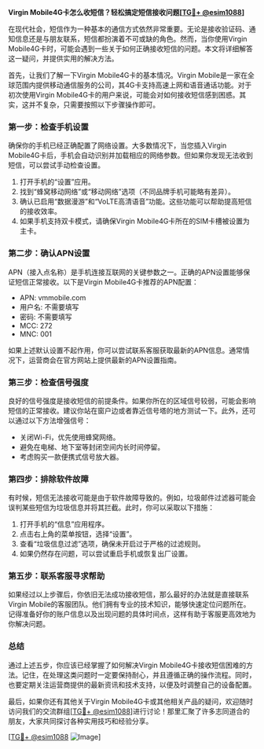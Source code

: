 **Virgin Mobile4G卡怎么收短信？轻松搞定短信接收问题[[TG💪+ @esim1088](https://t.me/s/esim1088)]**

在现代社会，短信作为一种基本的通信方式依然非常重要。无论是接收验证码、通知信息还是与朋友联系，短信都扮演着不可或缺的角色。然而，当你使用Virgin Mobile4G卡时，可能会遇到一些关于如何正确接收短信的问题。本文将详细解答这一疑问，并提供实用的解决方法。

首先，让我们了解一下Virgin Mobile4G卡的基本情况。Virgin Mobile是一家在全球范围内提供移动通信服务的公司，其4G卡支持高速上网和语音通话功能。对于初次使用Virgin Mobile4G卡的用户来说，可能会对如何接收短信感到困惑。其实，这并不复杂，只需要按照以下步骤操作即可。

### **第一步：检查手机设置**
确保你的手机已经正确配置了网络设置。大多数情况下，当您插入Virgin Mobile4G卡后，手机会自动识别并加载相应的网络参数。但如果你发现无法收到短信，可以尝试手动检查设置。

1. 打开手机的“设置”应用。
2. 找到“蜂窝移动网络”或“移动网络”选项（不同品牌手机可能略有差异）。
3. 确认已启用“数据漫游”和“VoLTE高清语音”功能。这些功能可以帮助提高短信的接收效率。
4. 如果手机支持双卡模式，请确保Virgin Mobile4G卡所在的SIM卡槽被设置为主卡。

### **第二步：确认APN设置**
APN（接入点名称）是手机连接互联网的关键参数之一。正确的APN设置能够保证短信正常接收。以下是Virgin Mobile4G卡推荐的APN配置：

- APN: vmmobile.com
- 用户名: 不需要填写
- 密码: 不需要填写
- MCC: 272
- MNC: 001

如果上述默认设置不起作用，你可以尝试联系客服获取最新的APN信息。通常情况下，运营商会在官方网站上提供最新的APN设置指南。

### **第三步：检查信号强度**
良好的信号强度是接收短信的前提条件。如果你所在的区域信号较弱，可能会影响短信的正常接收。建议你站在窗户边或者靠近信号塔的地方测试一下。此外，还可以通过以下方法增强信号：

- 关闭Wi-Fi，优先使用蜂窝网络。
- 避免在电梯、地下室等封闭空间内长时间停留。
- 考虑购买一款便携式信号放大器。

### **第四步：排除软件故障**
有时候，短信无法接收可能是由于软件故障导致的。例如，垃圾邮件过滤器可能会误判某些短信为垃圾信息并将其拦截。此时，你可以采取以下措施：

1. 打开手机的“信息”应用程序。
2. 点击右上角的菜单按钮，选择“设置”。
3. 查看“垃圾信息过滤”选项，确保未开启过于严格的过滤规则。
4. 如果仍然存在问题，可以尝试重启手机或恢复出厂设置。

### **第五步：联系客服寻求帮助**
如果经过以上步骤后，你依旧无法成功接收短信，那么最好的办法就是直接联系Virgin Mobile的客服团队。他们拥有专业的技术知识，能够快速定位问题所在。记得准备好你的账户信息以及出现问题的具体时间点，这样有助于客服更高效地为你解决问题。

### **总结**
通过上述五步，你应该已经掌握了如何解决Virgin Mobile4G卡接收短信困难的方法。记住，在处理这类问题时一定要保持耐心，并且遵循正确的操作流程。同时，也要定期关注运营商提供的最新资讯和技术支持，以便及时调整自己的设备配置。

最后，如果你还有其他关于Virgin Mobile4G卡或其他相关产品的疑问，欢迎随时访问我们的交流群组[[TG💪+ @esim1088](https://t.me/s/esim1088)]进行讨论！那里汇聚了许多志同道合的朋友，大家共同探讨各种实用技巧和经验分享。

[[TG💪+ @esim1088](https://t.me/s/esim1088) ![Image](https://i.postimg.cc/4NQfJmqS/Snipaste-2025-05-13-00-14-12.png)]
